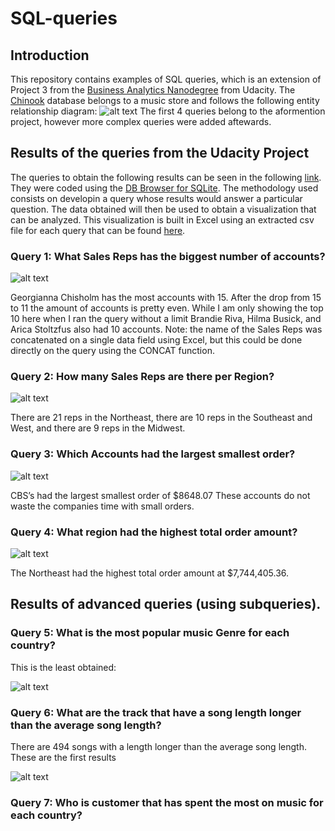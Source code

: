 # SQL-queries
## Introduction
This repository contains examples of SQL queries, which is an extension of Project 3 from the [Business Analytics Nanodegree](https://www.udacity.com/course/business-analytics-nanodegree--nd098) from Udacity. The [Chinook](https://github.com/npuente/SQL-queries/blob/master/chinook.db) database belongs to a music store and follows the following entity relationship diagram:
![alt text](https://github.com/npuente/SQL-queries/blob/master/Images/erd.png?raw=true)
The first 4 queries belong to the aformention project, however more complex queries were added aftewards.

## Results of the queries from the Udacity Project
The queries to obtain the following results can be seen in the following [link](https://github.com/npuente/SQL-queries/blob/master/Queries). They were coded using the [DB Browser for SQLite](http://sqlitebrowser.org/). The methodology used consists on developin a query whose results would answer a particular question. The data obtained will then be used to obtain a visualization that can be analyzed. This visualization is built in Excel using an extracted csv file for each query that can be found [here](https://github.com/npuente/SQL-queries/tree/master/data_from_queries).

### Query 1: What Sales Reps has the biggest number of accounts?
![alt text](https://github.com/npuente/SQL-queries/blob/master/Images/q1.png?raw_true)

Georgianna Chisholm has the most accounts with 15.
After the drop from 15 to 11 the amount of accounts is pretty even. While I am only showing the top 10 here when I ran the query without a limit Brandie Riva, Hilma Busick, and Arica Stoltzfus also had 10 accounts.
Note: the name of the Sales Reps was concatenated on a single data field using Excel, but this could be done directly on the query using the CONCAT function.

### Query 2: How many Sales Reps are there per Region?
![alt text](https://github.com/npuente/SQL-queries/blob/master/Images/q2.png?raw_true)

There are 21 reps in the Northeast, there are 10 reps in the Southeast and West, and there are 9 reps in the Midwest.

### Query 3: Which Accounts had the largest smallest order?
![alt text](https://github.com/npuente/SQL-queries/blob/master/Images/q3.png?raw_true)

CBS’s had the largest smallest order of $8648.07
These accounts do not waste the companies time with small orders.

### Query 4: What region had the highest total order amount?
![alt text](https://github.com/npuente/SQL-queries/blob/master/Images/q4.png?raw_true)

The Northeast had the highest total order amount at $7,744,405.36.

## Results of advanced queries (using subqueries).
### Query 5: What is the most popular music Genre for each country?
This is the least obtained:

![alt text](https://github.com/npuente/SQL-queries/blob/master/Images/q5.png?raw_true)

### Query 6: What are the track that have a song length longer than the average song length?
There are 494 songs with a length longer than the average song length. These are the first results

![alt text](https://github.com/npuente/SQL-queries/blob/master/Images/q6.PNG?raw_true)

### Query 7: Who is customer that has spent the most on music for each country?

